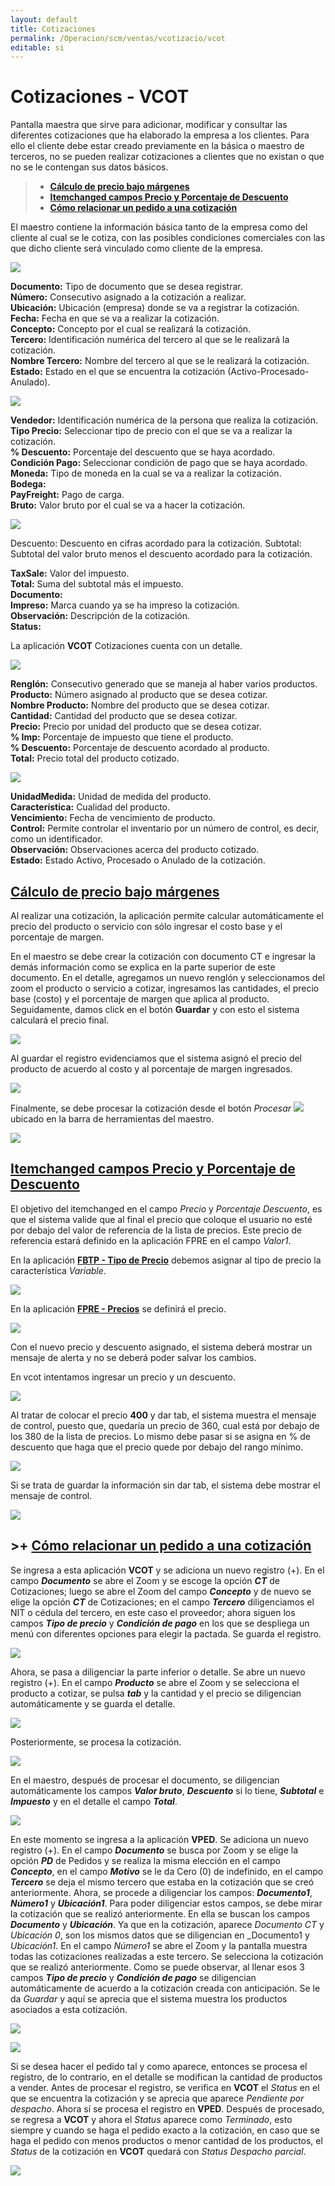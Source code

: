 ```yaml
---
layout: default
title: Cotizaciones
permalink: /Operacion/scm/ventas/vcotizacio/vcot
editable: si
---
```


# Cotizaciones - VCOT

Pantalla maestra que sirve para adicionar, modificar y consultar las diferentes cotizaciones que ha elaborado la empresa a los clientes. Para ello el cliente debe estar creado previamente en la básica o maestro de terceros, no se pueden realizar cotizaciones a clientes que no existan o que no se le contengan sus datos básicos.

>+ [**Cálculo de precio bajo márgenes**](http://docs.oasiscom.com/Operacion/scm/ventas/vcotizacio/vcot#cálculo-de-precio-bajo-márgenes)
>+ [**Itemchanged campos Precio y Porcentaje de Descuento**](http://docs.oasiscom.com/Operacion/scm/ventas/vcotizacio/vcot#itemchanged-campos-precio-y-porcentaje-de-descuento)  
>+ [**Cómo relacionar un pedido a una cotización**](http://docs.oasiscom.com/Operacion/scm/ventas/vcotizacio/vcot#cómo-relacionar-un-pedido-a-una-cotización)


El maestro contiene la información básica tanto de la empresa como del cliente al cual se le cotiza, con las posibles condiciones comerciales con las que dicho cliente será vinculado como cliente de la empresa.

![](vcot1.png)

**Documento:** Tipo de documento que se desea registrar.  
**Número:** Consecutivo asignado a la cotización a realizar.  
**Ubicación:** Ubicación (empresa) donde se va a registrar la cotización.  
**Fecha:** Fecha en que se va a realizar la cotización.  
**Concepto:** Concepto por el cual se realizará la cotización.  
**Tercero:** Identificación numérica del tercero al que se le realizará la cotización.  
**Nombre Tercero:** Nombre del tercero al que se le realizará la cotización.  
**Estado:** Estado en el que se encuentra la cotización (Activo-Procesado-Anulado).  

![](vcot2.png)

**Vendedor:** Identificación numérica de la persona que realiza la cotización.  
**Tipo Precio:** Seleccionar tipo de precio con el que se va a realizar la cotización.  
**% Descuento:** Porcentaje del descuento que se haya acordado.  
**Condición Pago:** Seleccionar condición de pago que se haya acordado.  
**Moneda:** Tipo de moneda en la cual se va a realizar la cotización.  
**Bodega:**  
**PayFreight:** Pago de carga.  
**Bruto:** Valor bruto por el cual se va a hacer la cotización.  


![](vcot3.png)

Descuento: Descuento en cifras acordado para la cotización. 
Subtotal: Subtotal del valor bruto menos el descuento acordado para la cotización.

**TaxSale:** Valor del impuesto.  
**Total:** Suma del subtotal más el impuesto.  
**Documento:**  
**Impreso:** Marca cuando ya se ha impreso la cotización.  
**Observación:** Descripción de la cotización.  
**Status:**  

La aplicación **VCOT** Cotizaciones cuenta con un detalle.

![](vcot4.png)

**Renglón:** Consecutivo generado que se maneja al haber varios productos.  
**Producto:** Número asignado al producto que se desea cotizar.  
**Nombre Producto:** Nombre del producto que se desea cotizar.  
**Cantidad:** Cantidad del producto que se desea cotizar.  
**Precio:** Precio por unidad del producto que se desea cotizar.  
**% Imp:** Porcentaje de impuesto que tiene el producto.  
**% Descuento:** Porcentaje de descuento acordado al producto.  
**Total:** Precio total del producto cotizado.  

![](vcot5.png)

**UnidadMedida:** Unidad de medida del producto.  
**Característica:** Cualidad del producto.  
**Vencimiento:** Fecha de vencimiento de producto.  
**Control:** Permite controlar el inventario por un número de control, es decir, como un identificador.  
**Observación:** Observaciones acerca del producto cotizado.  
**Estado:** Estado Activo, Procesado o Anulado de la cotización.  

## [Cálculo de precio bajo márgenes](http://docs.oasiscom.com/Operacion/scm/ventas/vcotizacio/vcot#cálculo-de-precio-bajo-márgenes)

Al realizar una cotización, la aplicación permite calcular automáticamente el precio del producto o servicio con sólo ingresar el costo base y el porcentaje de margen.  

En el maestro se debe crear la cotización con documento CT e ingresar la demás información como se explica en la parte superior de este documento. En el detalle, agregamos un nuevo renglón y seleccionamos del zoom el producto o servicio a cotizar, ingresamos las cantidades, el precio base (costo) y el porcentaje de margen que aplica al producto. Seguidamente, damos click en el botón **Guardar** y con esto el sistema calculará el precio final.  

![](vcot6.png)

Al guardar el registro evidenciamos que el sistema asignó el precio del producto de acuerdo al costo y al porcentaje de margen ingresados.  

![](vcot7.png)

Finalmente, se debe procesar la cotización desde el botón _Procesar_ ![](procesar.png) ubicado en la barra de herramientas del maestro.  

![](vcot8.png)

## [Itemchanged campos Precio y Porcentaje de Descuento](http://docs.oasiscom.com/Operacion/scm/ventas/vcotizacio/vcot#itemchanged-campos-precio-y-porcentaje-de-descuento)

El objetivo del itemchanged en el campo _Precio_ y _Porcentaje Descuento_, es que el sistema valide que al final el precio que coloque el usuario no esté por debajo del valor de referencia de la lista de precios. Este precio de referencia estará definido  en la aplicación FPRE en el campo _Valor1_.  

En la aplicación [**FBTP - Tipo de Precio**](http://docs.oasiscom.com/Operacion/scm/facturacion/fbasica/fbtp) debemos asignar al tipo de precio la característica _Variable_.  

![](fbtp.png)

En la aplicación [**FPRE - Precios**](http://docs.oasiscom.com/Operacion/scm/facturacion/fprecio/fpre) se definirá el precio.  

![](fpre.png)

Con el nuevo precio y descuento asignado, el sistema deberá mostrar un mensaje de alerta y no se deberá poder salvar los cambios.  

En vcot intentamos ingresar un precio y un descuento.  

![](vcot9.png)

Al tratar de colocar el precio **400** y dar tab, el sistema muestra el mensaje de control, puesto que, quedaría un precio de 360, cual está por debajo de los 380 de la lista de precios. Lo mismo debe pasar si se asigna en % de descuento que haga que el precio quede por debajo del rango mínimo.  

![](vcot10.png)

Si se trata de guardar la información sin dar tab, el sistema debe mostrar el mensaje de control.  

![](vcot11.png)  

##  >+ [**Cómo relacionar un pedido a una cotización**](http://docs.oasiscom.com/Operacion/scm/ventas/vcotizacio/vcot#cómo-relacionar-un-pedido-a-una-cotización)  

Se ingresa a esta aplicación **VCOT** y se adiciona un nuevo registro (+).  En el campo **_Documento_** se abre el Zoom y se escoge la opción **_CT_** de Cotizaciones;  luego se abre el Zoom del campo **_Concepto_** y de nuevo se elige la opción **_CT_** de Cotizaciones; en el campo **_Tercero_** diligenciamos el NIT o cédula del tercero, en este caso el proveedor; ahora siguen los campos **_Tipo de precio_** y **_Condición de pago_** en los que se despliega un menú con diferentes opciones para elegir la pactada.  Se guarda el registro.


![](vcot12.png)  


Ahora, se pasa a diligenciar la parte inferior o detalle.  Se abre un nuevo registro (+).  En el campo **_Producto_** se abre el Zoom y se selecciona el producto a cotizar, se pulsa **_tab_** y la cantidad y el precio se diligencian automáticamente y se guarda el detalle.  


![](vcot13.png)  


Posteriormente, se procesa la cotización.  

![](vcot14.png)  


En el maestro, después de procesar el documento, se diligencian automáticamente los campos **_Valor bruto_**, **_Descuento_** si lo tiene, **_Subtotal_** e **_Impuesto_** y en el detalle el campo **_Total_**.  


![](vcot15.png)  


En este momento se ingresa a la aplicación **VPED**.  Se adiciona un nuevo registro (+).  En el campo **_Documento_** se busca por Zoom y se elige la opción **_PD_** de Pedidos y se realiza la misma elección en el campo **_Concepto_**, en el campo **_Motivo_** se le da Cero (0) de indefinido, en el campo **_Tercero_** se deja el mismo tercero que estaba en la cotización que se creó anteriormente.  Ahora, se procede a diligenciar los campos: **_Documento1_**, **_Número1_** y **_Ubicación1_**.  Para poder diligenciar estos campos, se debe mirar la cotización que se realizó anteriormente.  En ella se buscan los campos **_Documento_** y **_Ubicación_**. Ya que en la cotización, aparece _Documento CT_ y _Ubicación 0_, son los mismos datos que se diligencian en _Documento1 y _Ubicación1_.  En el campo _Número1_ se abre el Zoom y la pantalla muestra todas las cotizaciones realizadas a este tercero.  Se selecciona la cotización que se realizó anteriormente.  Como se puede observar, al llenar esos 3 campos **_Tipo de precio_** y **_Condición de pago_** se diligencian automáticamente de acuerdo a la cotización creada con anticipación.  Se le da _Guardar_ y aquí se aprecia que el sistema muestra los productos asociados a esta cotización.  


![](vcot16.png)  


![](vcot17.png)   

Si se desea hacer el pedido tal y como aparece, entonces se procesa el registro, de lo contrario, en el detalle se modifican la cantidad de productos a vender.  Antes de procesar el registro, se verifica en **VCOT** el _Status_ en el que se encuentra la cotización y se aprecia que aparece _Pendiente por despacho_. Ahora sí se procesa el registro en **VPED**.  Después de procesado, se regresa a **VCOT** y ahora el _Status_ aparece como _Terminado_, esto siempre y cuando se haga el pedido exacto a la cotización, en caso que se haga el pedido con menos productos o menor cantidad de los productos, el _Status_ de la cotización en **VCOT** quedará con _Status_ _Despacho parcial_.  


![](vcot18.png)   







